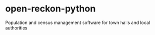 # open-reckon-python
Population and census management software for town halls and local authorities
